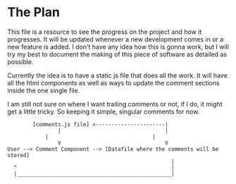 # The Plan

This file is a resource to see the progress on the project and how it progresses. It will be updated whenever a new development comes in or a new feature is added. I don't have any idea how this is gonna work, but I will try my best to document the making of this piece of software as detailed as possible.


Currently the idea is to have a static js file that does all the work. It will have all the html components as well as ways to update the comment sections inside the one single file.

I am still not sure on where I want trailing comments or not, if I do, it might get a little tricky. So keeping it simple, singular comments for now. 

```
        [comments.js file] <----------------------|
                |                                 |
	        |                                 |
                V                                 V
User --> Comment Component --> [Datafile where the comments will be stored]
                                                    |
  ^                                                 |
  |_________________________________________________|


```
